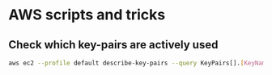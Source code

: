 # AWS scripts and tricks

## Check which key-pairs are actively used

```bash
aws ec2 --profile default describe-key-pairs --query KeyPairs[].[KeyName] --output text | xargs -I {} aws ec2 --profile default describe-instances --filters Name=key-name,Values={} --query Reservations[].Instances[].[KeyName,InstanceId] --output text| uniq
```